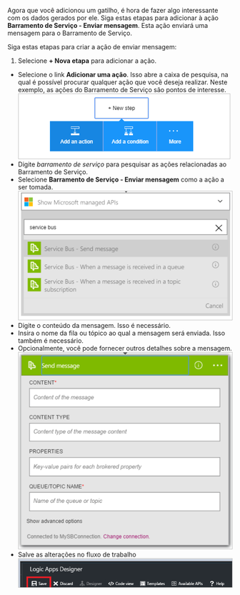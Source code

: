 Agora que você adicionou um gatilho, é hora de fazer algo interessante com os dados gerados por ele. Siga estas etapas para adicionar à ação **Barramento de Serviço - Enviar mensagem**. Esta ação enviará uma mensagem para o Barramento de Serviço.

Siga estas etapas para criar a ação de enviar mensagem:

1. Selecione **+ Nova etapa** para adicionar a ação.  
- Selecione o link **Adicionar uma ação**. Isso abre a caixa de pesquisa, na qual é possível procurar qualquer ação que você deseja realizar. Neste exemplo, as ações do Barramento de Serviço são pontos de interesse.  
![Imagem de ação do Barramento de Serviço 1](./media/connectors-create-api-servicebus/action-1.png)  
- Digite *barramento de serviço* para pesquisar as ações relacionadas ao Barramento de Serviço.  
- Selecione **Barramento de Serviço - Enviar mensagem** como a ação a ser tomada.  
![Imagem de ação do Barramento de Serviço 2](./media/connectors-create-api-servicebus/action-2.png)  
- Digite o conteúdo da mensagem. Isso é necessário.  
- Insira o nome da fila ou tópico ao qual a mensagem será enviada. Isso também é necessário.  
- Opcionalmente, você pode fornecer outros detalhes sobre a mensagem.  
![Imagem de ação do Barramento de Serviço 3](./media/connectors-create-api-servicebus/action-3.png)   
- Salve as alterações no fluxo de trabalho       
![Imagem de ação do Barramento de Serviço 4](./media/connectors-create-api-servicebus/action-4.png)       
  
  

<!---HONumber=AcomDC_0727_2016-->
